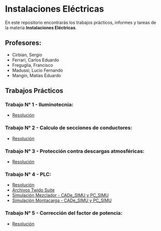 # Instalaciones Eléctricas

En este repositorio encontrarás los trabajos prácticos, informes y tareas de la materia **Instalaciones Eléctricas**.

## Profesores:
* Cirbian, Sergio
* Ferrari, Carlos Eduardo
* Freguglia, Francisco
* Madussi, Lucio Fernando
* Mangin, Matías Eduardo

## Trabajos Prácticos

### Trabajo N° 1 - Iluminotecnia:
- [Resolución](Trabajos/Iluminotecnia/Tarea1.pdf)

### Trabajo N° 2 - Calculo de secciones de conductores:
- [Resolución](Trabajos/CalculoConductores/Tarea2.pdf)

### Trabajo N° 3 - Protección contra descargas atmosféricas:
- [Resolución](Trabajos/ProtecciónContraDescargasAtmosféricas/Tarea3.pdf)

### Trabajo N° 4 - PLC:
- [Resolución](Trabajos/PLC/Tarea4.pdf)
- [Archivos Twido Suite](Trabajos/PLC/Mezclador-Montacargas-BombaAgua-UPS-TwidoSuite.zip)
- [Simulación Mezclador - CADe_SIMU y PC_SIMU](Trabajos/PLC/Simulacion%20Mezclador)
- [Simulación Montacarga - CADe_SIMU y PC_SIMU](Trabajos/PLC/Simulacion%20Montacarga)

### Trabajo N° 5 - Corrección del factor de potencia:
- [Resolución](Trabajos/CorreccionFactorDePotencia/Tarea5.pdf)
